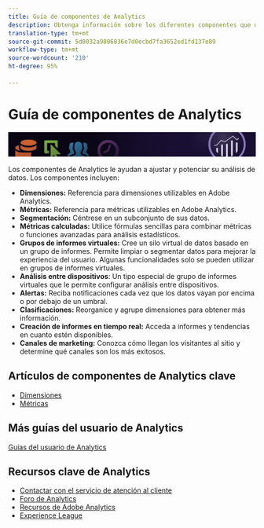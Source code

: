 ```yaml
---
title: Guía de componentes de Analytics
description: Obtenga información sobre los diferentes componentes que ofrece Adobe Analytics.
translation-type: tm+mt
source-git-commit: 5d8032a9806836e7d0ecbd7fa3652ed1fd137e89
workflow-type: tm+mt
source-wordcount: '210'
ht-degree: 95%

---
```



# Guía de componentes de Analytics

![Banner](../../assets/doc_banner_components.png)

Los componentes de Analytics le ayudan a ajustar y potenciar su análisis de datos. Los componentes incluyen:

* **Dimensiones:** Referencia para dimensiones utilizables en Adobe Analytics.
* **Métricas:** Referencia para métricas utilizables en Adobe Analytics.
* **Segmentación:** Céntrese en un subconjunto de sus datos.
* **Métricas calculadas:** Utilice fórmulas sencillas para combinar métricas o funciones avanzadas para análisis estadísticos.
* **Grupos de informes virtuales:** Cree un silo virtual de datos basado en un grupo de informes. Permite limpiar o segmentar datos para mejorar la experiencia del usuario. Algunas funcionalidades solo se pueden utilizar en grupos de informes virtuales.
* **Análisis entre dispositivos**: Un tipo especial de grupo de informes virtuales que le permite configurar análisis entre dispositivos.
* **Alertas:** Reciba notificaciones cada vez que los datos vayan por encima o por debajo de un umbral.
* **Clasificaciones:** Reorganice y agrupe dimensiones para obtener más información.
* **Creación de informes en tiempo real:** Acceda a informes y tendencias en cuanto estén disponibles.
* **Canales de marketing:** Conozca cómo llegan los visitantes al sitio y determine qué canales son los más exitosos.

## Artículos de componentes de Analytics clave

* [Dimensiones](dimensions/overview.md)
* [Métricas](metrics/overview.md)

## Más guías del usuario de Analytics

[Guías del usuario de Analytics](/help/landing/home.md)

## Recursos clave de Analytics

* [Contactar con el servicio de atención al cliente](https://helpx.adobe.com/es/contact/enterprise-support.ec.html)
* [Foro de Analytics](https://forums.adobe.com/community/experience-cloud/analytics-cloud/analytics)
* [Recursos de Adobe Analytics](https://forums.adobe.com/message/10660755)
* [Experience League](https://landing.adobe.com/experience-league/)
